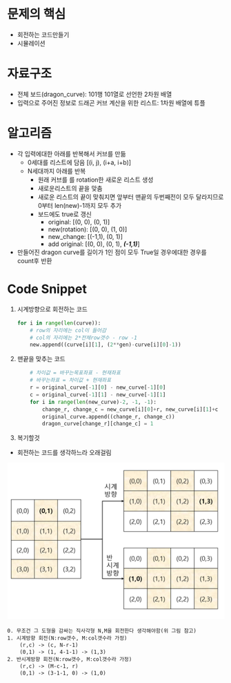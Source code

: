 # 문제의 핵심
- 회전하는 코드만들기
- 시뮬레이션

# 자료구조
- 전체 보드(dragon_curve): 101행 101열로 선언한 2차원 배열
- 입력으로 주어진 정보로 드래곤 커브 계산을 위한 리스트: 1차원 배열에 튜플

# 알고리즘
- 각 입력에대한 아래를 반복해서 커브를 만듦
    - 0세대를 리스트에 담음 [(i, j), (i+a, i+b)]
    - N세대까지 아래를 반복
        - 원래 커브를 를 rotation한 새로운 리스트 생성
        - 새로운리스트의 끝을 맞춤
        - 새로운 리스트의 끝이 맞춰지면 앞부터 맨끝의 두번째전이 모두 달라지므로 0부터 len(new)-1까지 모두 추가
        - 보드에도 true로 갱신
            - original:      [(0, 0), (0, 1)]
            - new(rotation): [(0, 0), (1, 0)]
            - new_change:    [(-1,1), (0, 1)]
            - add original:  [(0, 0), (0, 1), ***(-1,1)***]
- 만들어진 dragon curve를 길이가 1인 점이 모두 True일 경우에대한 경우를 count후 반환

# Code Snippet
1. 시계방향으로 회전하는 코드
    ```python
    for i in range(len(curve)):
        # row의 자리에는 col이 들어감
        # col의 자리에는 2*전체row갯수 - row -1
        new.append((curve[i][1], (2**gen)-curve[i][0]-1))
    ``` 
2. 맨끝을 맞추는 코드
    ```python
        # 차이값 = 바꾸는목표좌표 - 현재좌표
        # 바꾸는좌표 = 차이값 + 현재좌표
        r = original_curve[-1][0] - new_curve[-1][0]
        c = original_curve[-1][1] - new_curve[-1][1]
        for i in range(len(new_curve)-2, -1, -1):
            change_r, change_c = new_curve[i][0]+r, new_curve[i][1]+c
            original_curve.append((change_r, change_c))
            dragon_curve[change_r][change_c] = 1
    ```

3. 복기할것
- 회전하는 코드를 생각하느라 오래걸림
<img src='./1.PNG'>

```
0. 무조건 그 도형을 감싸는 직사각형 N,M을 회전한다 생각해야함(위 그림 참고)
1. 시계방향 회전(N:row갯수, M:col갯수라 가정)
    (r,c) -> (c, N-r-1)
    (0,1) -> (1, 4-1-1) -> (1,3)
2. 반시계방향 회전(N:row갯수, M:col갯수라 가정)
    (r,c) -> (M-c-1, r)
    (0,1) -> (3-1-1, 0) -> (1,0)
```
        
